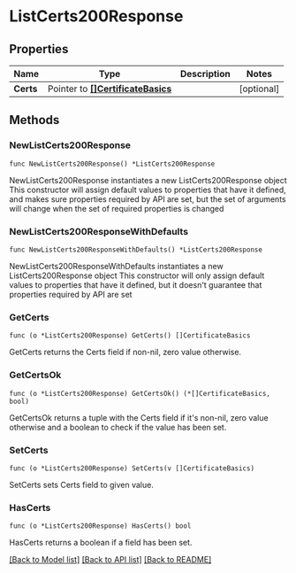 # ListCerts200Response

## Properties

Name | Type | Description | Notes
------------ | ------------- | ------------- | -------------
**Certs** | Pointer to [**[]CertificateBasics**](CertificateBasics.md) |  | [optional] 

## Methods

### NewListCerts200Response

`func NewListCerts200Response() *ListCerts200Response`

NewListCerts200Response instantiates a new ListCerts200Response object
This constructor will assign default values to properties that have it defined,
and makes sure properties required by API are set, but the set of arguments
will change when the set of required properties is changed

### NewListCerts200ResponseWithDefaults

`func NewListCerts200ResponseWithDefaults() *ListCerts200Response`

NewListCerts200ResponseWithDefaults instantiates a new ListCerts200Response object
This constructor will only assign default values to properties that have it defined,
but it doesn't guarantee that properties required by API are set

### GetCerts

`func (o *ListCerts200Response) GetCerts() []CertificateBasics`

GetCerts returns the Certs field if non-nil, zero value otherwise.

### GetCertsOk

`func (o *ListCerts200Response) GetCertsOk() (*[]CertificateBasics, bool)`

GetCertsOk returns a tuple with the Certs field if it's non-nil, zero value otherwise
and a boolean to check if the value has been set.

### SetCerts

`func (o *ListCerts200Response) SetCerts(v []CertificateBasics)`

SetCerts sets Certs field to given value.

### HasCerts

`func (o *ListCerts200Response) HasCerts() bool`

HasCerts returns a boolean if a field has been set.


[[Back to Model list]](../README.md#documentation-for-models) [[Back to API list]](../README.md#documentation-for-api-endpoints) [[Back to README]](../README.md)


